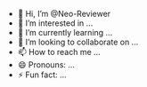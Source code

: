 - 👋 Hi, I’m @Neo-Reviewer
- 👀 I’m interested in ...
- 🌱 I’m currently learning ...
- 💞️ I’m looking to collaborate on ...
- 📫 How to reach me ...
- 😄 Pronouns: ...
- ⚡ Fun fact: ...

<!---
Neo-Reviewer/Neo-Reviewer is a ✨ special ✨ repository because its `README.md` (this file) appears on your GitHub profile.
You can click the Preview link to take a look at your changes.
--->

